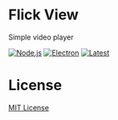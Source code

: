 # Flick View
Simple video player

[![Node.js](https://img.shields.io/badge/Node.js-18.16.0-339933.svg?logo=nodedotjs)](https://nodejs.org/)
[![Electron](https://img.shields.io/badge/electron-22.0.0-47848F.svg?logo=electron)](https://www.electronjs.org/)
[![Latest](https://img.shields.io/badge/Latest-1.0.7-00D4FF.svg)](https://github.com/blugon09/FlickView/releases)


# License
[MIT License](https://github.com/blugon09/FlickView/blob/master/LICENSE)